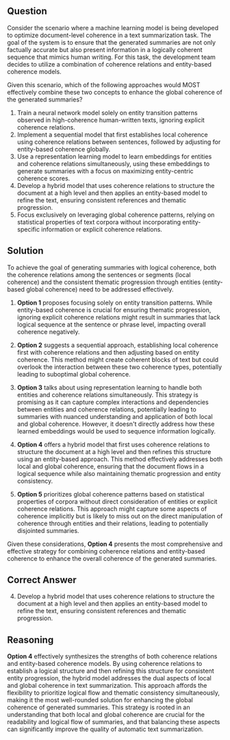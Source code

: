 ## Question
Consider the scenario where a machine learning model is being developed to optimize document-level coherence in a text summarization task. The goal of the system is to ensure that the generated summaries are not only factually accurate but also present information in a logically coherent sequence that mimics human writing. For this task, the development team decides to utilize a combination of coherence relations and entity-based coherence models.

Given this scenario, which of the following approaches would MOST effectively combine these two concepts to enhance the global coherence of the generated summaries?

1. Train a neural network model solely on entity transition patterns observed in high-coherence human-written texts, ignoring explicit coherence relations.
2. Implement a sequential model that first establishes local coherence using coherence relations between sentences, followed by adjusting for entity-based coherence globally.
3. Use a representation learning model to learn embeddings for entities and coherence relations simultaneously, using these embeddings to generate summaries with a focus on maximizing entity-centric coherence scores.
4. Develop a hybrid model that uses coherence relations to structure the document at a high level and then applies an entity-based model to refine the text, ensuring consistent references and thematic progression.
5. Focus exclusively on leveraging global coherence patterns, relying on statistical properties of text corpora without incorporating entity-specific information or explicit coherence relations.

## Solution

To achieve the goal of generating summaries with logical coherence, both the coherence relations among the sentences or segments (local coherence) and the consistent thematic progression through entities (entity-based global coherence) need to be addressed effectively.

1. **Option 1** proposes focusing solely on entity transition patterns. While entity-based coherence is crucial for ensuring thematic progression, ignoring explicit coherence relations might result in summaries that lack logical sequence at the sentence or phrase level, impacting overall coherence negatively.

2. **Option 2** suggests a sequential approach, establishing local coherence first with coherence relations and then adjusting based on entity coherence. This method might create coherent blocks of text but could overlook the interaction between these two coherence types, potentially leading to suboptimal global coherence.

3. **Option 3** talks about using representation learning to handle both entities and coherence relations simultaneously. This strategy is promising as it can capture complex interactions and dependencies between entities and coherence relations, potentially leading to summaries with nuanced understanding and application of both local and global coherence. However, it doesn't directly address how these learned embeddings would be used to sequence information logically.

4. **Option 4** offers a hybrid model that first uses coherence relations to structure the document at a high level and then refines this structure using an entity-based approach. This method effectively addresses both local and global coherence, ensuring that the document flows in a logical sequence while also maintaining thematic progression and entity consistency.

5. **Option 5** prioritizes global coherence patterns based on statistical properties of corpora without direct consideration of entities or explicit coherence relations. This approach might capture some aspects of coherence implicitly but is likely to miss out on the direct manipulation of coherence through entities and their relations, leading to potentially disjointed summaries.

Given these considerations, **Option 4** presents the most comprehensive and effective strategy for combining coherence relations and entity-based coherence to enhance the overall coherence of the generated summaries.

## Correct Answer

4. Develop a hybrid model that uses coherence relations to structure the document at a high level and then applies an entity-based model to refine the text, ensuring consistent references and thematic progression.

## Reasoning

**Option 4** effectively synthesizes the strengths of both coherence relations and entity-based coherence models. By using coherence relations to establish a logical structure and then refining this structure for consistent entity progression, the hybrid model addresses the dual aspects of local and global coherence in text summarization. This approach affords the flexibility to prioritize logical flow and thematic consistency simultaneously, making it the most well-rounded solution for enhancing the global coherence of generated summaries. This strategy is rooted in an understanding that both local and global coherence are crucial for the readability and logical flow of summaries, and that balancing these aspects can significantly improve the quality of automatic text summarization.